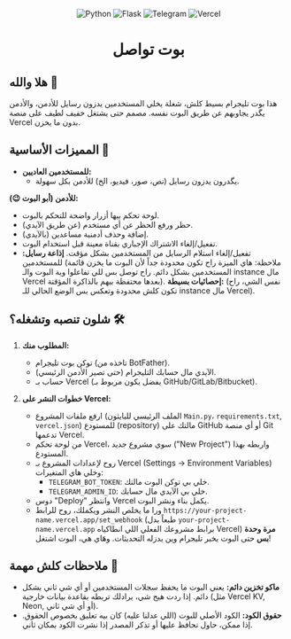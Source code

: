 <p align="center">
  <img src="https://img.shields.io/badge/Python-3776AB?style=for-the-badge&logo=python&logoColor=white" alt="Python"/>
  <img src="https://img.shields.io/badge/Flask-000000?style=for-the-badge&logo=flask&logoColor=white" alt="Flask"/>
  <img src="https://img.shields.io/badge/Telegram-2CA5E0?style=for-the-badge&logo=telegram&logoColor=white" alt="Telegram"/>
  <img src="https://img.shields.io/badge/Vercel-000000?style=for-the-badge&logo=vercel&logoColor=white" alt="Vercel"/>
</p>

<h1 align="center">بوت تواصل</h1>

## هلا والله 👋

هذا بوت تليجرام بسيط كلش، شغلة يخلي المستخدمين يدزون رسايل للأدمن، والأدمن يگدر يجاوبهم عن طريق البوت نفسه. مصمم حتى يشتغل خفيف لطيف على منصة Vercel بدون ما يخزن.

## المميزات الأساسية 🚀

 *  **للمستخدمين العاديين:**
    * يگدرون يدزون رسايل (نص، صور، فيديو، الخ) للأدمن بكل سهولة.
    
**للأدمن (أبو البوت 😉):**
  * لوحة تحكم بيها أزرار واضحة للتحكم بالبوت.
  * حظر ورفع الحظر عن أي مستخدم (عن طريق الآيدي).
  * إضافة وحذف أدمنية مساعدين (بالآيدي).
  * تفعيل/إلغاء الاشتراك الإجباري بقناة معينة قبل استخدام البوت.
  * تفعيل/إلغاء استلام الرسايل من المستخدمين بشكل مؤقت.
**إذاعة رسايل:** للمستخدمين (ملاحظة: هاي الميزة راح تكون محدودة جداً لأن البوت ما يخزن قائمة المستخدمين بشكل دائم. راح توصل بس للي تفاعلوا وية البوت والـ instance مال Vercel بعدها محتفظة بيهم بالذاكرة المؤقتة).
**إحصائيات بسيطة:** (نفس الشي، راح تكون كلش محدودة وتعكس بس الوضع الحالي للـ instance مال Vercel).

## شلون تنصبه وتشغله؟ 🛠️

1.  **المطلوب منك:**
    * توكن بوت تليجرام (تاخذه من BotFather).
    * الآيدي مال حسابك التليجرام (حتى تصير الأدمن الرئيسي).
    * حساب بـ Vercel (يفضل يكون مربوط بـ GitHub/GitLab/Bitbucket).

2.  **خطوات النشر على Vercel:**
    * ارفع ملفات المشروع (الملف الرئيسي للبايثون  `Main.py`، `requirements.txt`, `vercel.json`) للمستودع (repository) مالتك على GitHub أو أي منصة Git تدعمها Vercel.
    * من لوحة تحكم Vercel، سوي مشروع جديد ("New Project") واربطه بهذا المستودع.
    * روح لإعدادات المشروع بـ Vercel (Settings -> Environment Variables) وخلي هاي المتغيرات:
        * `TELEGRAM_BOT_TOKEN`: خلي بي توكن البوت مالتك.
        * `TELEGRAM_ADMIN_ID`: خلي بي الآيدي مال حسابك.
    * دوس "Deploy" وانتظر Vercel يكمل بناء ونشر البوت.
    * ورا ما يخلص النشر ويكملك، روح للرابط `https://your-project-name.vercel.app/set_webhook` (طبعاً بدل `your-project-name.vercel.app` برابط مشروعك الفعلي اللي انطاكياه Vercel) **مرة وحدة بس** حتى البوت يخبر تليجرام وين يدزله التحديثات. وهَاي هي، البوت اشتغل!

## ملاحظات كلش مهمة 📢

* **ماكو تخزين دائم:** يعني البوت ما يحفظ سجلات المستخدمين أو أي شي ثاني بشكل دائم. إذا ردت هيج شي، يرادلك تربطه بقاعدة بيانات خارجية (مثل Vercel KV, Neon, أو أي شي ثاني).
* **حقوق الكود:** الكود الأصلي للبوت (اللي عدلنا عليه) كان بيه تعليق بخصوص الحقوق. إذا ممكن، حاول تحافظ عليها أو تذكر المصدر إذا نشرت الكود بمكان ثاني.
